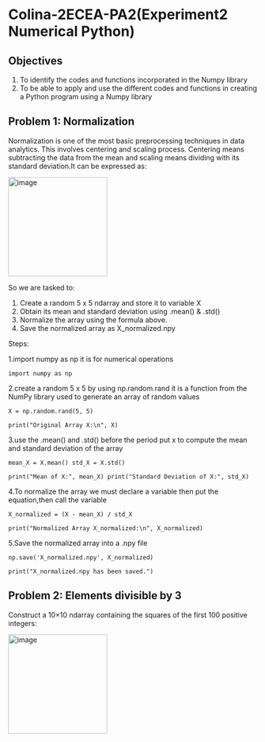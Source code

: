 # Colina-2ECEA-PA2(Experiment2 Numerical Python)

## Objectives
1. To identify the codes and functions incorporated in the Numpy library 
2. To be able to apply and use the different codes and functions in creating a Python program using a 
Numpy library 

## Problem 1: Normalization
Normalization is one of the most basic preprocessing techniques in 
data analytics. This involves centering and scaling process. Centering means subtracting the data from the 
mean and scaling means dividing with its standard deviation.It can be expressed as:

<img width="200" height="200" alt="image" src="https://github.com/user-attachments/assets/fb8cbe96-3d00-410b-83ec-3a3f428d9f65" />

So we are tasked to:
1. Create a random 5 x 5 ndarray and store it to variable X
2. Obtain its mean and standard deviation using .mean() & .std()
3. Normalize the array using the formula above.
4. Save the normalized array as X_normalized.npy

Steps:

1.import numpy as np it is for numerical operations

`
import numpy as np
`

2.create a random 5 x 5 by using np.random.rand it is a function from the NumPy library used to generate an array of random values

`
X = np.random.rand(5, 5)
`

`
print("Original Array X:\n", X)
`

3.use the .mean() and .std() before the period put x to compute the mean and standard deviation of the array

`
mean_X = X.mean()
std_X = X.std()
`

`
print("Mean of X:", mean_X)
print("Standard Deviation of X:", std_X)
`

4.To normalize the array we must declare  a variable then put the equation,then call the variable

`
X_normalized = (X - mean_X) / std_X
`

`
print("Normalized Array X_normalized:\n", X_normalized)
`

5.Save the normalized array into a .npy file

`
np.save('X_normalized.npy', X_normalized)
`

`
print("X_normalized.npy has been saved.")
`

## Problem 2: Elements divisible by 3

Construct a 10×10 ndarray containing the squares of the first 100 positive integers:

<img width="200" height="200" alt="image" src="https://github.com/user-attachments/assets/cd0b07ef-03b0-47ec-84c2-22132caa8588" />

